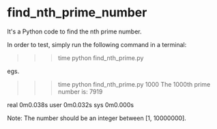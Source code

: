 # find_nth_prime_number
It's a Python code to find the nth prime number.

In order to test, simply run the following command in a terminal:

>>> time python find_nth_prime.py <number>

egs.
>>> time python find_nth_prime.py 1000
The 1000th prime number is: 7919

real	0m0.038s
user	0m0.032s
sys	0m0.000s

Note: The number should be an integer between [1, 10000000].
